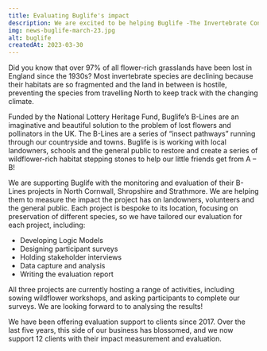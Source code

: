 ```yaml
---
title: Evaluating Buglife's impact
description: We are excited to be helping Buglife -The Invertebrate Conservation Trust, with the monitoring and evaluation of their B-Lines projects in North Cornwall, Shropshire and Strathmore.
img: news-buglife-march-23.jpg
alt: buglife
createdAt: 2023-03-30
---
```


Did you know that over 97% of all flower-rich grasslands have been lost in England since the 1930s? Most invertebrate species are declining because their habitats are so fragmented and the land in between is hostile, preventing the species from travelling North to keep track with the changing climate.

Funded by the National Lottery Heritage Fund, Buglife’s B-Lines are an imaginative and beautiful solution to the problem of lost flowers and pollinators in the UK. The B-Lines are a series of “insect pathways” running through our countryside and towns. Buglife is is working with local landowners, schools and the general public to restore and create a series of wildflower-rich habitat stepping stones to help our little friends get from A – B!

We are supporting Buglife with the monitoring and evaluation of their B-Lines projects in North Cornwall, Shropshire and Strathmore. We are helping them to measure the impact the project has on landowners, volunteers and the general public. Each project is bespoke to its location, focusing on preservation of different species, so we have tailored our evaluation for each project, including:

- Developing Logic Models
- Designing participant surveys
- Holding stakeholder interviews
- Data capture and analysis
- Writing the evaluation report

All three projects are currently hosting a range of activities, including sowing wildflower workshops, and asking participants to complete our surveys. We are looking forward to to analysing the results!

We have been offering evaluation support to clients since 2017. Over the last five years, this side of our business has blossomed, and we now support 12 clients with their impact measurement and evaluation.
